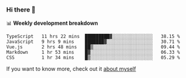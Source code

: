 ### Hi there 👋

<!--
**HondryTravis/HondryTravis** is a ✨ _special_ ✨ repository because its `README.md` (this file) appears on your GitHub profile.

Here are some ideas to get you started:

- 🔭 I’m currently working on ...
- 🌱 I’m currently learning ...
- 👯 I’m looking to collaborate on ...
- 🤔 I’m looking for help with ...
- 💬 Ask me about ...
- 📫 How to reach me: ...
- 😄 Pronouns: ...
- ⚡ Fun fact: ...
-->

<!-- [![travis's github stats](https://github-readme-stats.vercel.app/api?username=HondryTravis)](https://github.com/anuraghazra/github-readme-stats)  -->
<!-- ![travis's github stats](https://github-readme-stats.anuraghazra1.vercel.app/api/top-langs/?username=HondryTravis&theme=nord&layout=compact) -->

📊 **Weekly development breakdown**

<!--START_SECTION:waka-->
```text
TypeScript   11 hrs 22 mins  █████████▓░░░░░░░░░░░░░░░   38.15 % 
JavaScript   9 hrs 9 mins    ███████▓░░░░░░░░░░░░░░░░░   30.71 % 
Vue.js       2 hrs 48 mins   ██▒░░░░░░░░░░░░░░░░░░░░░░   09.44 % 
Markdown     1 hr 53 mins    █▓░░░░░░░░░░░░░░░░░░░░░░░   06.33 % 
CSS          1 hr 34 mins    █▒░░░░░░░░░░░░░░░░░░░░░░░   05.29 % 
```
<!--END_SECTION:waka-->

If you want to know more, check out it [about myself](https://hondrytravis.github.io/)
